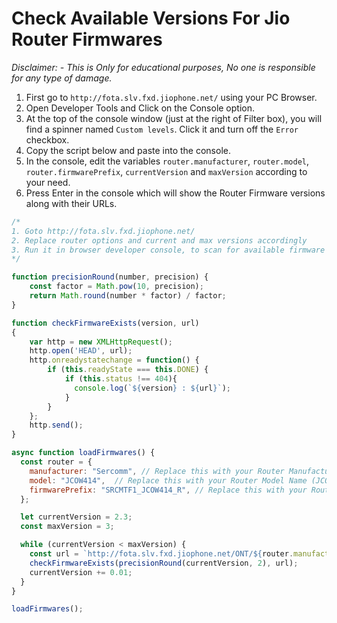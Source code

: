 # Check Available Versions For Jio Router Firmwares

*Disclaimer: - This is Only for educational purposes, No one is responsible for any type of damage.*

1. First go to `http://fota.slv.fxd.jiophone.net/` using your PC Browser.
2. Open Developer Tools and Click on the Console option.
3. At the top of the console window (just at the right of Filter box), you will find a spinner named `Custom levels`. Click it and turn off the `Error` checkbox.
4. Copy the script below and paste into the console.
5. In the console, edit the variables `router.manufacturer`, `router.model`, `router.firmwarePrefix`, `currentVersion` and `maxVersion` according to your need.
6. Press Enter in the console which will show the Router Firmware versions along with their URLs.

```js
/*
1. Goto http://fota.slv.fxd.jiophone.net/
2. Replace router options and current and max versions accordingly
3. Run it in browser developer console, to scan for available firmware versions.
*/

function precisionRound(number, precision) {
    const factor = Math.pow(10, precision);
    return Math.round(number * factor) / factor;
}

function checkFirmwareExists(version, url)
{
    var http = new XMLHttpRequest();
    http.open('HEAD', url);
    http.onreadystatechange = function() {
        if (this.readyState === this.DONE) {
            if (this.status !== 404){
              console.log(`${version} : ${url}`);
            }
        }
    };
    http.send();
}

async function loadFirmwares() {
  const router = {
    manufacturer: "Sercomm", // Replace this with your Router Manufacturer (Sercomm, Skyworth, Arcadyan, etc...)
    model: "JCOW414",  // Replace this with your Router Model Name (JCOW414, JCOW411, etc...)
    firmwarePrefix: "SRCMTF1_JCOW414_R", // Replace this with your Router Firmware Version Prefix (SRCMTF1_JCOW414_R, SKYWTF1_JCOW407_R, ARCNTF1_JCOW411_R, etc...)
  };

  let currentVersion = 2.3;
  const maxVersion = 3;

  while (currentVersion < maxVersion) {
    const url = `http://fota.slv.fxd.jiophone.net/ONT/${router.manufacturer}/${router.model}/${router.firmwarePrefix}${precisionRound(currentVersion, 2)}.img`;
    checkFirmwareExists(precisionRound(currentVersion, 2), url);
    currentVersion += 0.01;
  }
}

loadFirmwares();
```
